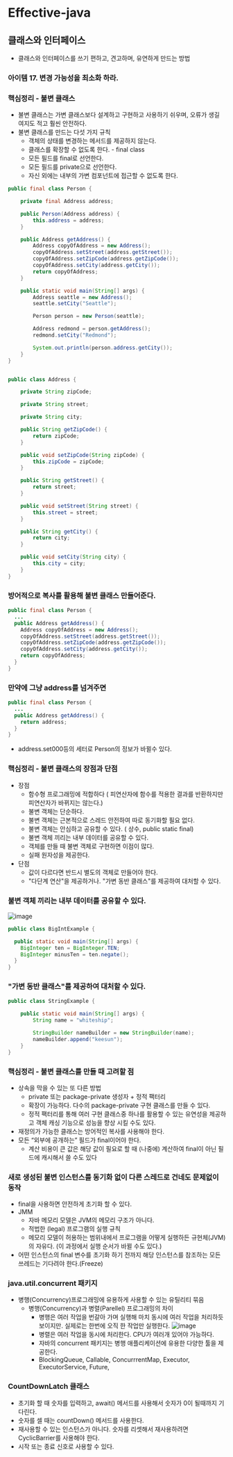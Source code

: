 # Effective-java
## 클래스와 인터페이스
* 클래스와 인터페이스를 쓰기 편하고, 견고하며, 유연하게 만드는 방법

### 아이템 17. 변경 가능성을 최소화 하라.

### 핵심정리 - 불변 클래스
* 불변 클래스는 가변 클래스보다 설계하고 구현하고 사용하기 쉬우며, 오류가 생길 여지도 적고 훨씬 안전하다.
* 불변 클래스를 만드는 다섯 가지 규칙
  * 객체의 상태를 변경하는 메서드를 제공하지 않는다.
  * 클래스를 확장할 수 없도록 한다.  - final class
  * 모든 필드를 final로 선언한다.
  * 모든 필드를 private으로 선언한다.
  * 자신 외에는 내부의 가변 컴포넌트에 접근할 수 없도록 한다.


```java
public final class Person {

    private final Address address;

    public Person(Address address) {
        this.address = address;
    }

    public Address getAddress() {
        Address copyOfAddress = new Address();
        copyOfAddress.setStreet(address.getStreet());
        copyOfAddress.setZipCode(address.getZipCode());
        copyOfAddress.setCity(address.getCity());
        return copyOfAddress;
    }

    public static void main(String[] args) {
        Address seattle = new Address();
        seattle.setCity("Seattle");

        Person person = new Person(seattle);

        Address redmond = person.getAddress();
        redmond.setCity("Redmond");

        System.out.println(person.address.getCity());
    }
}

```
```java

public class Address {

    private String zipCode;

    private String street;

    private String city;

    public String getZipCode() {
        return zipCode;
    }

    public void setZipCode(String zipCode) {
        this.zipCode = zipCode;
    }

    public String getStreet() {
        return street;
    }

    public void setStreet(String street) {
        this.street = street;
    }

    public String getCity() {
        return city;
    }

    public void setCity(String city) {
        this.city = city;
    }
}

```

### 방어적으로 복사를 활용해 불변 클래스 만들어준다. 
```java
public final class Person {
  ...
  public Address getAddress() {
    Address copyOfAddress = new Address();
    copyOfAddress.setStreet(address.getStreet());
    copyOfAddress.setZipCode(address.getZipCode());
    copyOfAddress.setCity(address.getCity());
    return copyOfAddress;
  }
}
```
### 만약에 그냥 address를 넘겨주면
```java
public final class Person {
  ...
  public Address getAddress() {
    return address;
  }
}
```
* address.set000등의 세터로 Person의 정보가 바뀔수 있다.


### 핵심정리 - 불변 클래스의 장점과 단점
* 장점 
  * 함수형 프로그래밍에 적합하다 ( 피연산자에 함수를 적용한 결과를 반환하지만 피연산자가 바뀌지는 않는다.) 
  * 불변 객체는 단순하다.
  * 불변 객체는 근본적으로 스레드 안전하여 따로 동기화할 필요 없다.
  * 불변 객체는 안심하고 공유할 수 있다. ( 상수, public static final)
  * 불변 객체 끼리는 내부 데이터를 공유할 수 있다.
  * 객체를 만들 때 불변 객체로 구현하면 이점이 많다.
  * 실패 원자성을 제공한다.
* 단점 
  * 값이 다르다면 반드시 별도의 객체로 만들어야 한다.
  * "다단계 연산"을 제공하거나. "가변 동반 클래스"를 제공하여 대처할 수 있다.


### 불변 객체 끼리는 내부 데이터를 공유할 수 있다.
![image](https://user-images.githubusercontent.com/60100532/212084591-ffdaff14-c174-4499-906a-be9d7c017a97.png)
```java
public class BigIntExample {

  public static void main(String[] args) {
    BigInteger ten = BigInteger.TEN;
    BigInteger minusTen = ten.negate();
  }
}
```
###  "가변 동반 클래스"를 제공하여 대처할 수 있다.
```java
public class StringExample {

    public static void main(String[] args) {
        String name = "whiteship";

        StringBuilder nameBuilder = new StringBuilder(name);
        nameBuilder.append("keesun");
    }
}

```

### 핵심정리 - 불변 클래스를 만들 때 고려할 점
* 상속을 막을 수 있는 또 다른 방법
  * private 또는 package-private 생성자 + 정적 팩터리
  * 확장이 가능하다. 다수의 package-private 구현 클래스를 만들 수 있다.
  * 정적 팩터리를 통해 여러 구현 클래스중 하나를 활용할 수 있는 유연성을 제공하고 객체 캐싱 기능으로 성능을 향상 시킬 수도 있다.
* 재정의가 가능한 클래스는 방어적인 복사를 사용해야 한다.
* 모든 “외부에 공개하는” 필드가 final이어야 한다.
  * 계산 비용이 큰 값은 해당 값이 필요로 할 때 (나중에) 계산하여 final이 아닌 필드에 캐시해서 쓸 수도 있다


### 새로 생성된 불변 인스턴스를 동기화 없이 다른 스레드로 건네도 문제없이 동작
* final을 사용하면 안전하게 초기화 할 수 있다.
* JMM
  * 자바 메모리 모델은 JVM의 메모리 구조가 아니다.
  * 적법한 (legal) 프로그램의 실행 규칙
  * 메모리 모델이 허용하는 범위내에서 프로그램을 어떻게 실행하든 규현체(JVM)의 자유다. (이 과정에서 실행 순서가 바뀔 수도 있다.)
* 어떤 인스턴스의 final 변수를 초기화 하기 전까지 해당 인스턴스를 참조하는 모든 쓰레드는 기다려야 한다.(Freeze)

### java.util.concurrent 패키지
* 병행(Concurrency)프로그래밍에 유용하게 사용할 수 있는 유틸리티 묶음
  * 병행(Concurrency)과 병렬(Parellel) 프로그래밍의 차이
    * 병행은 여러 작업을 번갈아 가며 실행해 마치 동시에 여러 작업을 처리하듯 보이지만. 실제로는 한번에 오직 한 작업만 실행한다.
      ![image](https://user-images.githubusercontent.com/60100532/212477551-5b5c4087-03bc-4b73-867c-f4fb56c143f4.png)
    * 병렬은 여러 작업을 동시에 처리한다. CPU가 여러개 있어야 가능하다.
    * 자바의 concurrent 패키지는 병행 애플리케이션에 유용한 다양한 툴을 제공한다.
    * BlockingQueue, Callable, ConcurrrentMap, Executor, ExecutorService, Future,

### CountDownLatch 클래스
* 초기화 할 때 숫자를 입력하고, await() 메서드를 사용해서 숫자가 0이 될때까지 기다린다.
* 숫자를 셀 때는 countDown() 메서드를 사용한다.
* 재사용할 수 있는 인스턴스가 아니다. 숫자를 리셋해서 재사용하려면 CyclicBarrier를 사용해야 한다.
* 시작 또는 종료 신호로 사용할 수 있다.
